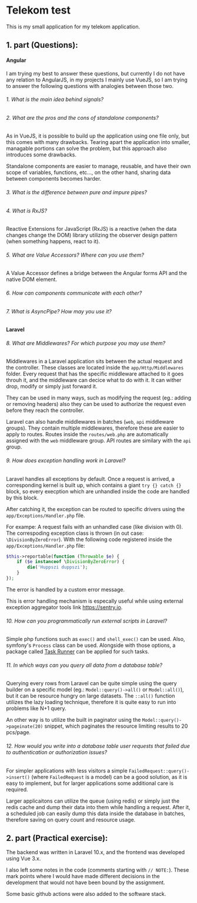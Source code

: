 # Telekom test
This is my small application for my telekom application.

## 1. part (Questions):
#### Angular
I am trying my best to answer these questions, but currently I do not have any relation to AngularJS, in my projects I mainly use VueJS, so I am trying to answer the following questions with analogies between those two.

###### 1. What is the main idea behind signals? 
 

###### 2. What are the pros and the cons of standalone components? 
As in VueJS, it is possible to build up the application using one file only, but this comes with many drawbacks. Tearing apart the application into smaller, managable portions can solve the problem, but this approach also introduces some drawbacks.

Standalone components are easier to manage, reusable, and have their own scope of variables, functions, etc..., on the other hand, sharing data between components becomes harder.

###### 3. What is the difference between pure and impure pipes? 




###### 4. What is RxJS? 
Reactive Extensions for JavaScript (RxJS) is a reactive (when the data changes change the DOM) library utilizing the observer design pattern (when something happens, react to it). 

###### 5. What are Value Accessors? Where can you use them? 
A Value Accessor defines a bridge between the Angular forms API and the native DOM element.



###### 6. How can components communicate with each other? 
 
###### 7. What is AsyncPipe? How may you use it?

#### Laravel
###### 8. What are Middlewares? For which purpose you may use them? 
Middlewares in a Laravel application sits between the actual request and the controller. These classes are located inside the `app/Http/Middlewares` folder. Every request that has the specific middleware attached to it goes throuh it, and the middleware can decice what to do with it. It can wither drop, modify or simply just forward it.

They can be used in many ways, such as modifying the request (eg.: adding or removing headers) also they can be used to authorize the request even before they reach the controller.    

Laravel can also handle middlewares in batches (`web`, `api` middleware groups). They contain multiple middlewares, therefore these are easier to apply to routes. Routes inside the `routes/web.php` are automatically assigned with the `web` middleware group. API routes are similary with the `api` group.


###### 9. How does exception handling work in Laravel? 
Laravel handles all exceptions by default. Once a request is arrived, a corresponding kernel is built up, which contains a giant `try {} catch {}` block, so every execption which are unhandled inside the code are handled by this block.

After catching it, the exception can be routed to specific drivers using the `app/Exceptions/Handler.php` file. 

For exampe: A request fails with an unhandled case (like division with 0). The correspoding exception class is thrown (in out case: `\DivisionByZeroError`). With the following code registered inside the `app/Exceptions/Handler.php` file:
```php
$this->reportable(function (Throwable $e) {
    if ($e instanceof \DivisionByZeroError) {
        die('Huppszi duppszi');
    }
});
```
The error is handled by a custom error message.

This is error handling mechanism is especally useful while using external exception aggregator tools link https://sentry.io.

###### 10. How can you programmatically run external scripts in Laravel? 
Simple php functions such as `exec()` and `shell_exec()` can be used. Also, symfony's `Process` class can be used. Alongside with those options, a package called [Task Runner](https://github.com/protonemedia/laravel-task-runner) can be applied for such tasks.

###### 11. In which ways can you query all data from a database table? 
Querying every rows from Laravel can be quite simple using the query builder on a specific model (eg.: `Model::query()->all()` or `Model::all()`), but it can be resource hungry on large datasets. The `::all()` function utilizes the lazy loading technique, therefore it is quite easy to run into problems like N+1 query.

An other way is to utilize the built in paginator using the `Model::query()->pageinate(20)` snippet, which paginates the resource limiting results to 20 pcs/page.
 
###### 12. How would you write into a database table user requests that failed due to authentication or authorization issues?  
For simpler applications with less visitors a simple `FailedRequest::query()->insert()` (where `FailedRequest` is a model) can be a good solution, as it is easy to implement, but for larger applications some additional care is required.

Larger applicaitons can utilize the queue (using redis) or simply just the redis cache and dump their data into them while handling a request. After it, a scheduled job can easily dump this data inside the database in batches, therefore saving on query count and resource usage.


## 2. part (Practical exercise):
The backend was written in Laravel 10.x, and the frontend was developed using Vue 3.x.

I also left some notes in the code (comments starting with `// NOTE:`). These mark points where I would have made different decisions in the development that would not have been bound by the assignment.

Some basic github actions were also added to the software stack.